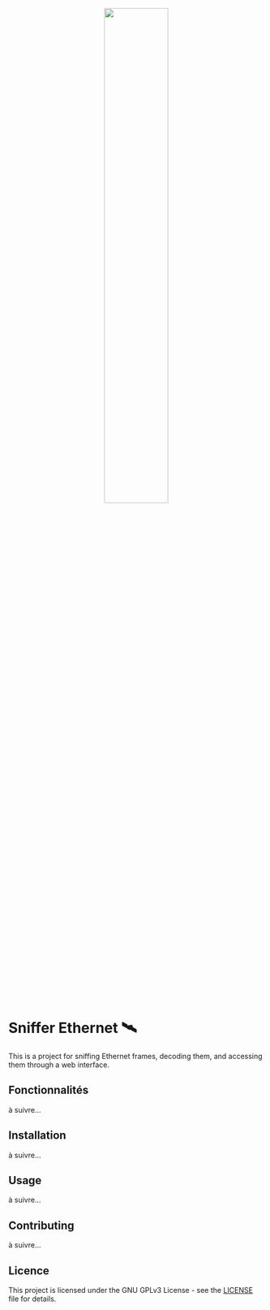 <p align="center">
  <img src="https://upload.wikimedia.org/wikipedia/commons/thumb/e/e1/Thales_Alenia_Space_Logo.svg/2560px-Thales_Alenia_Space_Logo.svg.png" width=50% height=auto>
</p>


# Sniffer Ethernet 🛰️
This is a project for sniffing Ethernet frames, decoding them, and accessing them through a web interface. 

## Fonctionnalités
à suivre...

## Installation
à suivre...

## Usage
à suivre...

## Contributing
à suivre...

## Licence
This project is licensed under the GNU GPLv3 License - see the [LICENSE](LICENSE) file for details.
